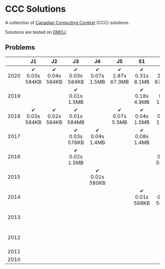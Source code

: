 # CCC Solutions

A collection of [Canadian Computing Contest](https://cemc.uwaterloo.ca/contests/computing.html) (CCC) solutions.

Solutions are tested on [DMOJ](https://dmoj.ca/).

## Problems

|      | J1                  | J2                   | J3                   | J4                   | J5                    | S1                  |    S2                | S3                  | S4   | S5   |
|------|:-------------------:|:--------------------:|:--------------------:|:--------------------:|:---------------------:|:--------------------:|:--------------------:|:-------------------:|:----:|:----:|
| 2020 |✔<br/>0.03s<br/>584KB|✔<br/>0.04s<br/>584KB|✔<br/>0.03s<br/>584KB|✔<br/>0.07s<br/>1.5MB|✔<br/>2.87s<br/>67.3MB|✔<br/>0.31s<br/>8.1MB|✔<br/>2.87s<br/>67.3MB|                    |      |    |
| 2019 |                     |                      |✔<br/>0.01s<br/>1.5MB|                      |                       |✔<br/>0.18s<br/>4.9MB|✔<br/>0.2s<br/>1.4MB|                     |      |    |
| 2018 |✔<br/>0.03s<br/>584KB|✔<br/>0.02s<br/>584KB|✔<br/>0.01s<br/>584MB|                      |✔<br/>0.07s<br/>5.5MB |✔<br/>0.04s<br/>1.5MB|✔<br/>0.07s<br/>1.4MB|✔<br/>0.03s<br/>1.5MB|    |    |
| 2017 |                     |                      |✔<br/>0.03s<br/>576KB|✔<br/>0.04s<br/>1.4MB|                       |✔<br/>0.08s<br/>1.4MB|                      |✔<br/>0.48s<br/>584MB|     |    |
| 2016 |                     |                      |✔<br/>0.02s<br/>1.5MB|                      |                       |                      |✔<br/>0.04s<br/>580KB|✔<br/>0.4s<br/>12.7KB|     |    |
| 2015 |                     |                      |                      |✔<br/>0.01s<br/>580KB|                      |                      |                      |                     |      |    |
| 2014 |                     |                      |                      |                      |                       |✔<br/>0.01s<br/>588KB|✔<br/>0.02s<br/>588KB|✔<br/>0.08s<br/>3.2MB|     |    |
| 2013 |                     |                      |                      |                      |                       |                      |                      |✔<br/>0.02s<br/>1.5MB|     |    |
| 2012 |                     |                      |                      |                      |                       |                      |                      |✔<br/>0.27s<br/>584KB|      |    |
| 2011 |                     |                      |                      |                      |                       |                      |                      |                     |      |    |
| 2010 |                     |                      |                      |                      |                       |                      |                      |                     |      |    |